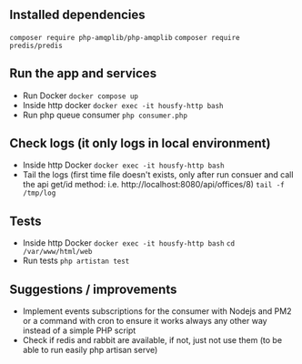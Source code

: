 
## Installed dependencies
`composer require php-amqplib/php-amqplib`
`composer require predis/predis`

## Run the app and services
- Run Docker
`docker compose up`
- Inside http docker
`docker exec -it housfy-http bash`
- Run php queue consumer
`php consumer.php`

## Check logs (it only logs in local environment)
- Inside http Docker
`docker exec -it housfy-http bash`
- Tail the logs (first time file doesn't exists, only after run consuer and call the api get/id method: i.e. http://localhost:8080/api/offices/8)
`tail -f /tmp/log`

## Tests
- Inside http Docker
`docker exec -it housfy-http bash`
`cd /var/www/html/web`
- Run tests
`php artistan test`

## Suggestions / improvements
- Implement events subscriptions for the consumer with Nodejs and PM2 or a command with cron to ensure it works always any other way instead of a simple PHP script
- Check if redis and rabbit are available, if not, just not use them (to be able to run easily php artisan serve)
